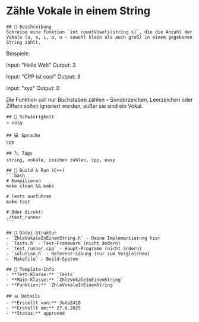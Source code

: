 # Zähle Vokale in einem String

    ## 📝 Beschreibung
    Schreibe eine Funktion `int countVowels(string s)`, die die Anzahl der Vokale (a, e, i, o, u – sowohl klein als auch groß) in einem gegebenen String zählt.

Beispiele:

Input: "Hallo Welt"
Output: 3

Input: "CPP ist cool"
Output: 3

Input: "xyz"
Output: 0

Die Funktion soll nur Buchstaben zählen – Sonderzeichen, Leerzeichen oder Ziffern sollen ignoriert werden, außer sie sind ein Vokal.

    ## 🎯 Schwierigkeit
    ⭐ easy

    ## 💻 Sprache
    cpp

    ## 🏷️ Tags
    string, vokale, zeichen zählen, cpp, easy

    ## 🔧 Build & Run (C++)
    ```bash
    # Kompilieren
    make clean && make

    # Tests ausführen  
    make test

    # Oder direkt:
    ./test_runner
    ```

    ## 📁 Datei-Struktur
    - `ZhleVokaleInEinemString.h` - Deine Implementierung hier
    - `Tests.h` - Test-Framework (nicht ändern)
    - `test_runner.cpp` - Haupt-Programm (nicht ändern) 
    - `solution.h` - Referenz-Lösung (nur zum Vergleichen)
    - `Makefile` - Build-System

    ## 🔧 Template-Info
    - **Test-Klasse:** `Tests`
    - **Main-Klasse:** `ZhleVokaleInEinemString`
    - **Funktion:** `ZhleVokaleInEinemString`

    ## 📊 Details
    - **Erstellt von:** Jodo2410
    - **Erstellt am:** 27.6.2025
    - **Status:** approved

    
    